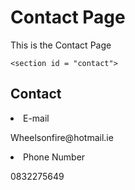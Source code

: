 <!DOCTYPE html>
<html>
  <head>
    
  </head>
  <body>
    <h1>Contact Page</h1> 
    <p>This is the Contact Page</p>
    
    <section id = "contact">
  <h2> Contact</h2>
  <li>E-mail</li>
  <p>Wheelsonfire@hotmail.ie</p>
  <li>Phone Number</li>
  <p>0832275649</p>
  </section>
  
  </body>
</html>
